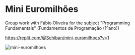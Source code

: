 # Mini Euromilhões
Group work with Fábio Oliveira for the subject "Programming Fundamentals" (Fundamentos de Programação (1ºano))

https://replit.com/@Schiban/mini-euromilhoes?v=1



![mini-euromilhoes](https://user-images.githubusercontent.com/84158141/157884780-98d34c1e-c8b0-47ac-a50a-b1d411b49478.PNG)
